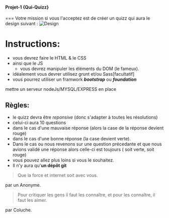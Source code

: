 #### Projet-1 {Qui-Quizz}
===
Votre mission si vous l'acceptez  est de créer un quizz qui aura le design suivant :
![Design](img/design_projet-1.png)
# Instructions:
+ vous devrez faire le HTML & le CSS
+ ainsi que le JS
   	+ vous devrez manipuler les éléments du DOM (le fameux). 
+ idéalement vous devrer utilisez grunt  et/ou Sass[facultatif]
+ vous pourrez utiliser un framwork  __*bootstrap*__ ou __*foundation*__


mettre un serveur nodeJs/MYSQL/EXPRESS en place



##  Règles:
+ le quizz devra être *reponsive* (donc s'adapter à toutes les résolutions)
+ celui-ci aura 10 questions
+ dans le cas d'une mauvaise réponse (alors la case de la réponse devient rouge)
+ dans le cas d'une bonne réponse (la case devient verte).
+ Dans le cas ou nous revenons sur une question précedante et que nous avions validé une réponse alors celle-ci est toujours ( soit verte, soit rouge)
+ vous pouvez allez plus loins si vous le souhaitez.
+ Il n'y aura qu'__un dépôt git__

> Que la force et internet soit avec vous.

par un Anonyme.

> Pour critiquer les gens il faut les connaître, et pour les connaître, il faut les aimer.

 par Coluche.

